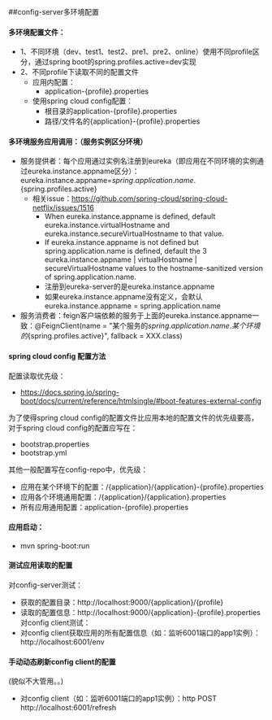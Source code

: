 
##config-server多环境配置

#### 多环境配置文件：
- 1、不同环境（dev、test1、test2、pre1、pre2、online）使用不同profile区分，通过spring boot的spring.profiles.active=dev实现
- 2、不同profile下读取不同的配置文件
  - 应用内配置：
    - application-{profile}.properties
  - 使用spring cloud config配置：
    - 根目录的application-{profile}.properties
    - 路径/文件名的{application}-{profile}.properties

#### 多环境服务应用调用：（服务实例区分环境）
- 服务提供者：每个应用通过实例名注册到eureka（即应用在不同环境的实例通过eureka.instance.appname区分）：eureka.instance.appname=${spring.application.name}.${spring.profiles.active}
  - 相关issue：https://github.com/spring-cloud/spring-cloud-netflix/issues/1516
    - When eureka.instance.appname is defined, default
      eureka.instance.virtualHostname and
      eureka.instance.secureVirtualHostname to that value.
    - If eureka.instance.appname is not defined but spring.application.name is
      defined, default the 3
      eureka.instance.appname | virtualHostname | secureVirtualHostname values to
      the hostname-sanitized version of spring.application.name.
    - 注册到eureka-server的是eureka.instance.appname
    - 如果eureka.instance.appname没有定义，会默认eureka.instance.appname = spring.application.name
- 服务消费者：feign客户端依赖的服务于上面的eureka.instance.appname一致：@FeignClient(name = "某个服务的${spring.application.name}.某个环境的${spring.profiles.active}", fallback = XXX.class)

#### spring cloud config 配置方法

配置读取优先级：
- https://docs.spring.io/spring-boot/docs/current/reference/htmlsingle/#boot-features-external-config

为了使得spring cloud config的配置文件比应用本地的配置文件的优先级要高，对于spring cloud config的配置应写在：
- bootstrap.properties
- bootstrap.yml

其他一般配置写在config-repo中，优先级：
- 应用在某个环境下的配置：/{application}/{application}-{profile}.properties
- 应用各个环境通用配置：/{application}/{application}.properties
- 所有应用通用配置：application-{profile}.properties

#### 应用启动：
- mvn spring-boot:run

#### 测试应用读取的配置
对config-server测试：
- 获取的配置目录：http://localhost:9000/{application}/{profile}
- 读取的配置信息：http://localhost:9000/{application}-{profile}.properties 
对config client测试：
- 对config client获取应用的所有配置信息（如：监听6001端口的app1实例）：http://localhost:6001/env

#### 手动动态刷新config client的配置
(貌似不大管用。。)
- 对config client（如：监听6001端口的app1实例）：http POST http://localhost:6001/refresh

